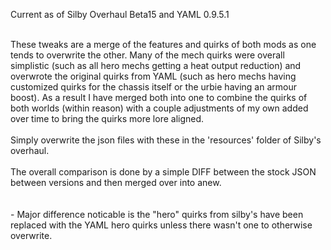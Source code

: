 Current as of Silby Overhaul Beta15 and YAML 0.9.5.1<br><br>

These tweaks are a merge of the features and quirks of both mods as one tends to overwrite the other. Many of the mech quirks were overall simplistic (such as all hero mechs getting a heat output reduction) and overwrote the original quirks from YAML (such as hero mechs having customized quirks for the chassis itself or the urbie having an armour boost). As a result I have merged both into one to combine the quirks of both worlds (within reason) with a couple adjustments of my own added over time to bring the quirks more lore aligned.<br><br>Simply overwrite the json files with these in the 'resources' folder of Silby's overhaul.<br><br>The overall comparison is done by a simple DIFF between the stock JSON between versions and then merged over into anew.<br><br><br>- Major difference noticable is the "hero" quirks from silby's have been replaced with the YAML hero quirks unless there wasn't one to otherwise overwrite.
